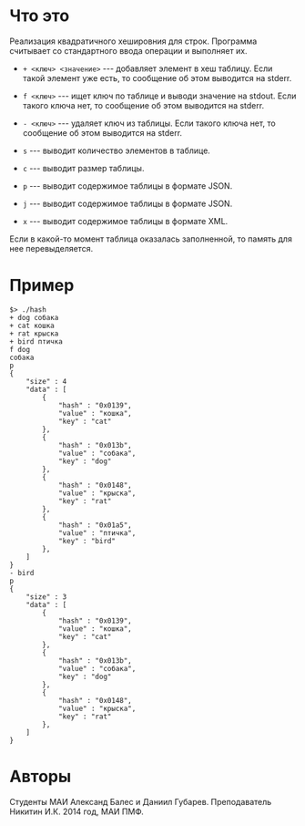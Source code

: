 
# Что это

Реализация квадратичного хешировния для строк.
Программа считывает со стандартного ввода операции и выполняет их.

* `+ <ключ> <значение>` --- добавляет элемент в хеш таблицу.
Если такой элемент уже есть, то сообщение
об этом выводится на stderr.

* `f <ключ>` --- ищет ключ по таблице и выводи значение
на stdout. Если такого ключа нет,
то сообщение об этом выводится на stderr.

* `- <ключ>` --- удаляет ключ из таблицы. Если такого ключа нет,
то сообщение об этом выводится на stderr.

* `s` --- выводит количество элементов в таблице.

* `c` --- выводит размер таблицы.

* `p` --- выводит содержимое таблицы в формате JSON.

* `j` --- выводит содержимое таблицы в формате JSON.

* `x` --- выводит содержимое таблицы в формате XML.


Если в какой-то момент таблица оказалась заполненной,
то память для нее перевыделяется.

# Пример

    $> ./hash
    + dog собака
    + cat кошка
    + rat крыска
    + bird птичка
    f dog
    собака
    p
    {
        "size" : 4
        "data" : [
            {
                "hash" : "0x0139",
                "value" : "кошка",
                "key" : "cat"
            },
            {
                "hash" : "0x013b",
                "value" : "собака",
                "key" : "dog"
            },
            {
                "hash" : "0x0148",
                "value" : "крыска",
                "key" : "rat"
            },
            {
                "hash" : "0x01a5",
                "value" : "птичка",
                "key" : "bird"
            },
        ]
    }
    - bird
    p
    {
        "size" : 3
        "data" : [
            {
                "hash" : "0x0139",
                "value" : "кошка",
                "key" : "cat"
            },
            {
                "hash" : "0x013b",
                "value" : "собака",
                "key" : "dog"
            },
            {
                "hash" : "0x0148",
                "value" : "крыска",
                "key" : "rat"
            },
        ]
    }

# Aвторы

Студенты МАИ Александ Балес и Даниил Губарев.
Преподаватель Никитин И.К.
2014 год, МАИ ПМФ.

